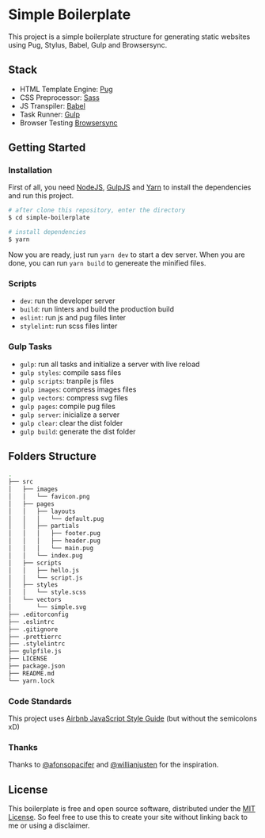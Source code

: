 # Simple Boilerplate

This project is a simple boilerplate structure for generating static websites using Pug, Stylus, Babel, Gulp and Browsersync.

## Stack

- HTML Template Engine: [Pug](https://pugjs.org/)
- CSS Preprocessor: [Sass](https://sass-lang.com/)
- JS Transpiler: [Babel](https://babeljs.io/)
- Task Runner: [Gulp](https://gulpjs.com/)
- Browser Testing [Browsersync](https://www.browsersync.io/)

## Getting Started

### Installation

First of all, you need [NodeJS](https://nodejs.org/), [GulpJS](https://gulpjs.com/) and [Yarn](https://yarnpkg.com/) to install the dependencies and run this project.

```sh
# after clone this repository, enter the directory
$ cd simple-boilerplate

# install dependencies
$ yarn
```

Now you are ready, just run `yarn dev` to start a dev server.
When you are done, you can run `yarn build` to genereate the minified files.

### Scripts

- `dev`: run the developer server
- `build`: run linters and build the production build
- `eslint`: run js and pug files linter
- `stylelint`: run scss files linter

### Gulp Tasks

- `gulp`: run all tasks and initialize a server with live reload
- `gulp styles`: compile sass files
- `gulp scripts`: tranpile js files
- `gulp images`: compress images files
- `gulp vectors`: compress svg files
- `gulp pages`: compile pug files
- `gulp server`: inicialize a server
- `gulp clear`: clear the dist folder
- `gulp build`: generate the dist folder

## Folders Structure

```sh
.
├── src
│   ├── images
│   │   └── favicon.png
│   ├── pages
│   │   ├── layouts
│   │   │   └── default.pug
│   │   ├── partials
│   │   │   ├── footer.pug
│   │   │   ├── header.pug
│   │   │   └── main.pug
│   │   └── index.pug
│   ├── scripts
│   │   ├── hello.js
│   │   └── script.js
│   ├── styles
│   │   └── style.scss
│   └── vectors
│       └── simple.svg
├── .editorconfig
├── .eslintrc
├── .gitignore
├── .prettierrc
├── .stylelintrc
├── gulpfile.js
├── LICENSE
├── package.json
├── README.md
└── yarn.lock
```

### Code Standards

This project uses [Airbnb JavaScript Style Guide](https://github.com/airbnb/javascript) (but without the semicolons xD)

### Thanks

Thanks to [@afonsopacifer](https://github.com/csshortcut/csshortcut-app) and [@willianjusten](https://github.com/Qualy-org/qualy-front) for the inspiration.

## License

This boilerplate is free and open source software, distributed under the [MIT License](https://gitlab.com/adeonir/simple-boilerplate/blob/master/LICENSE). So feel free to use this to create your site without linking back to me or using a disclaimer.
